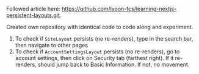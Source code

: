 Followed article here: https://github.com/lyoon-tcs/learning-nextjs-persistent-layouts.git.

Created own repository with identical code to code along and experiment.

1. To check if `SiteLayout` persists (no re-renders), type in the search bar, then navigate to other pages
2. To check if `AccountSettingsLayout` persists (no re-renders), go to account settings, then click on Security tab (farthest right). If it re-renders, should jump back to Basic Information. If not, no movement.
